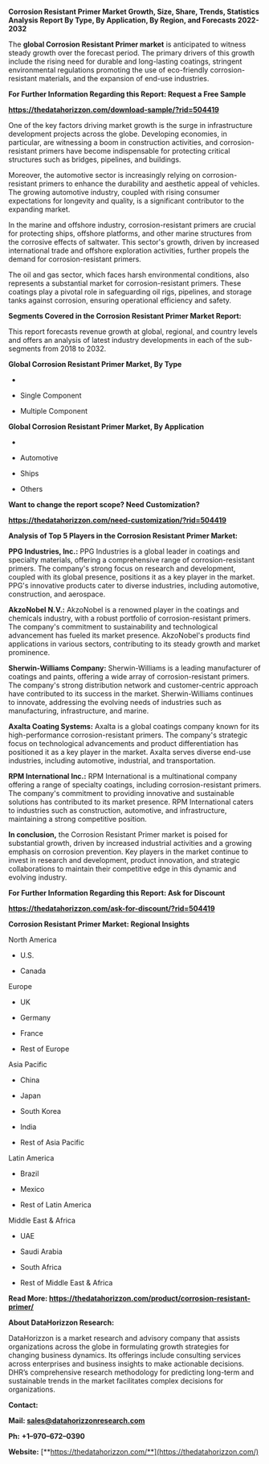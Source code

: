 **Corrosion Resistant Primer Market Growth, Size, Share, Trends,
Statistics Analysis Report By Type, By Application, By Region, and
Forecasts 2022-2032**

The **global Corrosion Resistant Primer market** is anticipated to
witness steady growth over the forecast period. The primary drivers of
this growth include the rising need for durable and long-lasting
coatings, stringent environmental regulations promoting the use of
eco-friendly corrosion-resistant materials, and the expansion of end-use
industries.

**For Further Information Regarding this Report: Request a Free Sample**

**<https://thedatahorizzon.com/download-sample/?rid=504419>**

One of the key factors driving market growth is the surge in
infrastructure development projects across the globe. Developing
economies, in particular, are witnessing a boom in construction
activities, and corrosion-resistant primers have become indispensable
for protecting critical structures such as bridges, pipelines, and
buildings.

Moreover, the automotive sector is increasingly relying on
corrosion-resistant primers to enhance the durability and aesthetic
appeal of vehicles. The growing automotive industry, coupled with rising
consumer expectations for longevity and quality, is a significant
contributor to the expanding market.

In the marine and offshore industry, corrosion-resistant primers are
crucial for protecting ships, offshore platforms, and other marine
structures from the corrosive effects of saltwater. This sector's
growth, driven by increased international trade and offshore exploration
activities, further propels the demand for corrosion-resistant primers.

The oil and gas sector, which faces harsh environmental conditions, also
represents a substantial market for corrosion-resistant primers. These
coatings play a pivotal role in safeguarding oil rigs, pipelines, and
storage tanks against corrosion, ensuring operational efficiency and
safety.

**Segments Covered in the Corrosion Resistant Primer Market Report:**

This report forecasts revenue growth at global, regional, and country
levels and offers an analysis of latest industry developments in each of
the sub-segments from 2018 to 2032.

**Global Corrosion Resistant Primer Market, By Type**

-   

-   Single Component

-   Multiple Component

**Global Corrosion Resistant Primer Market, By Application**

-   

-   Automotive

-   Ships

-   Others

**Want to change the report scope? Need Customization?**

**<https://thedatahorizzon.com/need-customization/?rid=504419>**

**Analysis of Top 5 Players in the Corrosion Resistant Primer Market:**

**PPG Industries, Inc.:** PPG Industries is a global leader in coatings
and specialty materials, offering a comprehensive range of
corrosion-resistant primers. The company's strong focus on research and
development, coupled with its global presence, positions it as a key
player in the market. PPG's innovative products cater to diverse
industries, including automotive, construction, and aerospace.

**AkzoNobel N.V.:** AkzoNobel is a renowned player in the coatings and
chemicals industry, with a robust portfolio of corrosion-resistant
primers. The company's commitment to sustainability and technological
advancement has fueled its market presence. AkzoNobel's products find
applications in various sectors, contributing to its steady growth and
market prominence.

**Sherwin-Williams Company:** Sherwin-Williams is a leading manufacturer
of coatings and paints, offering a wide array of corrosion-resistant
primers. The company's strong distribution network and customer-centric
approach have contributed to its success in the market. Sherwin-Williams
continues to innovate, addressing the evolving needs of industries such
as manufacturing, infrastructure, and marine.

**Axalta Coating Systems:** Axalta is a global coatings company known
for its high-performance corrosion-resistant primers. The company's
strategic focus on technological advancements and product
differentiation has positioned it as a key player in the market. Axalta
serves diverse end-use industries, including automotive, industrial, and
transportation.

**RPM International Inc.:** RPM International is a multinational company
offering a range of specialty coatings, including corrosion-resistant
primers. The company's commitment to providing innovative and
sustainable solutions has contributed to its market presence. RPM
International caters to industries such as construction, automotive, and
infrastructure, maintaining a strong competitive position.

**In conclusion,** the Corrosion Resistant Primer market is poised for
substantial growth, driven by increased industrial activities and a
growing emphasis on corrosion prevention. Key players in the market
continue to invest in research and development, product innovation, and
strategic collaborations to maintain their competitive edge in this
dynamic and evolving industry.

**For Further Information Regarding this Report: Ask for Discount**

**<https://thedatahorizzon.com/ask-for-discount/?rid=504419>**

**Corrosion Resistant Primer Market: Regional Insights**

North America

-   U.S.

-   Canada

Europe

-   UK

-   Germany

-   France

-   Rest of Europe

Asia Pacific

-   China

-   Japan

-   South Korea

-   India

-   Rest of Asia Pacific

Latin America

-   Brazil

-   Mexico

-   Rest of Latin America

Middle East & Africa

-   UAE

-   Saudi Arabia

-   South Africa

-   Rest of Middle East & Africa

**Read More:
<https://thedatahorizzon.com/product/corrosion-resistant-primer/>**

**About DataHorizzon Research:**

DataHorizzon is a market research and advisory company that assists
organizations across the globe in formulating growth strategies for
changing business dynamics. Its offerings include consulting services
across enterprises and business insights to make actionable decisions.
DHR’s comprehensive research methodology for predicting long-term and
sustainable trends in the market facilitates complex decisions for
organizations.

**Contact:**

**Mail: <sales@datahorizzonresearch.com>**

**Ph:** **+1–970–672–0390**

**Website:**
[**https://thedatahorizzon.com/**](https://thedatahorizzon.com/)
